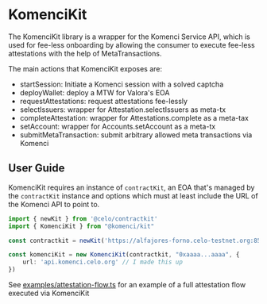 # KomenciKit

The KomenciKit library is a wrapper for the Komenci Service API, which is used for fee-less onboarding by allowing 
the consumer to execute fee-less attestations with the help of MetaTransactions.

The main actions that KomenciKit exposes are:

- startSession: Initiate a Komenci session with a solved captcha
- deployWallet: deploy a MTW for Valora's EOA
- requestAttestations: request attestations fee-lessly 
- selectIssuers: wrapper for Attestation.selectIssuers as meta-tx
- completeAttestation: wrapper for Attestations.complete as a meta-tax
- setAccount: wrapper for Accounts.setAccount as a meta-tx
- submitMetaTransaction: submit arbitrary allowed meta transactions via Komenci

## User Guide

KomenciKit requires an instance of `contractKit`, an EOA that's managed by the `contractKit` instance and
options which must at least include the URL of the Komenci API to point to.

```ts
import { newKit } from '@celo/contractkit'
import { KomenciKit } from "@komenci/kit"

const contractkit = newKit('https://alfajores-forno.celo-testnet.org:8545')

const komenciKit = new KomenciKit(contractkit, "0xaaaa...aaaa", {
    url: 'api.komenci.celo.org' // I made this up
})
```

See [examples/attestation-flow.ts](./examples/attestation-flow.ts) for an example of a full attestation flow executed via KomenciKit
